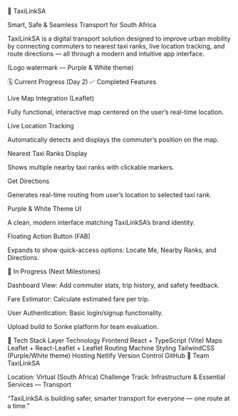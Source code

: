 🚖 TaxiLinkSA

Smart, Safe & Seamless Transport for South Africa

TaxiLinkSA is a digital transport solution designed to improve urban mobility by connecting commuters to nearest taxi ranks, live location tracking, and route directions — all through a modern and intuitive app interface.


(Logo watermark — Purple & White theme)

🗓️ Current Progress (Day 2)
✅ Completed Features

Live Map Integration (Leaflet)

Fully functional, interactive map centered on the user’s real-time location.

Live Location Tracking

Automatically detects and displays the commuter’s position on the map.

Nearest Taxi Ranks Display

Shows multiple nearby taxi ranks with clickable markers.

Get Directions

Generates real-time routing from user’s location to selected taxi rank.

Purple & White Theme UI

A clean, modern interface matching TaxiLinkSA’s brand identity.

Floating Action Button (FAB)

Expands to show quick-access options: Locate Me, Nearby Ranks, and Directions.

💪 In Progress (Next Milestones)

Dashboard View: Add commuter stats, trip history, and safety feedback.

Fare Estimator: Calculate estimated fare per trip.

User Authentication: Basic login/signup functionality.

Upload build to Sonke platform for team evaluation.

🧰 Tech Stack
Layer	Technology
Frontend	React + TypeScript (Vite)
Maps	Leaflet + React-Leaflet + Leaflet Routing Machine
Styling	TailwindCSS (Purple/White theme)
Hosting	Netlify
Version Control	GitHub
💜 Team TaxiLinkSA

Location: Virtual (South Africa)
Challenge Track: Infrastructure & Essential Services — Transport

“TaxiLinkSA is building safer, smarter transport for everyone — one route at a time.”